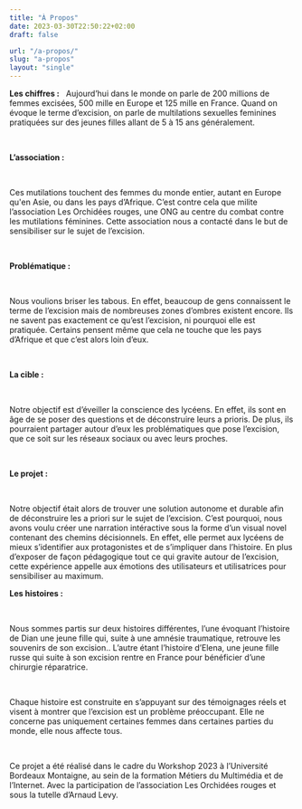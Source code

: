 ```yaml
---
title: "À Propos"
date: 2023-03-30T22:50:22+02:00
draft: false

url: "/a-propos/"
slug: "a-propos"
layout: "single"
---
```

 
**Les chiffres :**
&nbsp;
Aujourd’hui dans le monde on parle de 200 millions de femmes excisées, 500 mille en Europe et 125 mille en France. Quand on évoque le terme d’excision, on parle de multilations sexuelles feminines pratiquées sur des jeunes filles allant de 5 à 15 ans généralement.

&nbsp;
&nbsp;

**L’association :**

&nbsp;

Ces mutilations touchent des femmes du monde entier, autant en Europe qu'en Asie, ou dans les pays d’Afrique. C’est contre cela que milite l’association Les Orchidées rouges, une ONG au centre du combat contre les mutilations féminines. Cette association nous a contacté dans le but de sensibiliser sur le sujet de l’excision. 

&nbsp;
&nbsp;

**Problématique :**

&nbsp;

Nous voulions briser les tabous. En effet, beaucoup de gens connaissent le terme de l’excision mais de nombreuses zones d’ombres existent encore. Ils ne savent pas exactement ce qu’est l’excision, ni pourquoi elle est pratiquée. Certains pensent même que cela ne touche que les pays d’Afrique et que c’est alors loin d’eux. 

&nbsp;
&nbsp;

**La cible :** 

&nbsp;

Notre objectif est d’éveiller la conscience des lycéens. En effet, ils sont en âge de se poser des questions et de déconstruire leurs a prioris. De plus, ils pourraient partager autour d’eux les problématiques que pose l’excision, que ce soit sur les réseaux sociaux ou avec leurs proches. 

&nbsp;
&nbsp;

**Le projet :**

&nbsp;

Notre objectif était alors de trouver une solution autonome et durable afin de déconstruire les a priori sur le sujet de l’excision. C’est pourquoi, nous avons voulu créer une narration intéractive sous la forme d’un visual novel contenant des chemins décisionnels.  En effet, elle permet aux lycéens de mieux s’identifier aux protagonistes et de s’impliquer dans l’histoire. En plus d’exposer de façon pédagogique tout ce qui gravite autour de l’excision, cette expérience appelle aux émotions des utilisateurs et utilisatrices pour sensibiliser au maximum.

**Les histoires :**

&nbsp;

Nous sommes partis sur deux histoires différentes, l’une évoquant l’histoire de Dian une jeune fille qui, suite à une amnésie traumatique, retrouve les souvenirs de son excision.. L’autre étant l’histoire d’Elena, une jeune fille russe qui suite à son excision rentre en France pour bénéficier d’une chirurgie réparatrice.

&nbsp;

Chaque histoire est construite en s’appuyant sur des témoignages réels et visent à montrer que l’excision est un problème préoccupant. Elle ne concerne pas uniquement certaines femmes dans certaines parties du monde, elle nous affecte tous. 

&nbsp;

Ce projet a été réalisé dans le cadre du Workshop 2023 à l’Université Bordeaux Montaigne, au sein de la formation Métiers du Multimédia et de l’Internet. Avec la participation de l’association Les Orchidées rouges et sous la tutelle d’Arnaud Levy. 
